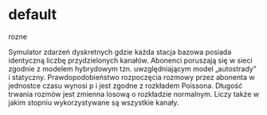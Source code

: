 default
=======

rozne

Symulator zdarzeń dyskretnych gdzie każda stacja bazowa 
posiada identyczną  liczbę przydzielonych kanałów. Abonenci poruszają się w sieci zgodnie z 
modelem hybrydowym tzn. uwzględniającym  model „autostrady” i statyczny. 
Prawdopodobieństwo rozpoczęcia rozmowy przez abonenta w jednostce czasu wynosi p i jest 
zgodne z rozkładem Poissona. Długość trwania rozmów jest zmienna losową o rozkładzie 
normalnym. Liczy także w jakim stopniu wykorzystywane są wszystkie kanały. 
